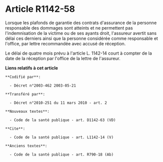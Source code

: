 # Article R1142-58

Lorsque les plafonds de garantie des contrats d'assurance de la personne responsable des dommages sont atteints et ne
permettent pas l'indemnisation de la victime ou de ses ayants droit, l'assureur avertit sans délai ces derniers ainsi que la
personne considérée comme responsable et l'office, par lettre recommandée avec accusé de réception. 

Le délai de quatre mois prévu à l'article L. 1142-14 court à compter de la date de la réception par l'office de la lettre de
l'assureur.

**Liens relatifs à cet article**

	**Codifié par**:

	  - Décret n°2003-462 2003-05-21

	**Transféré par**:

	  - Décret n°2010-251 du 11 mars 2010 - art. 2

	**Nouveaux textes**:

	  - Code de la santé publique - art. D1142-63 (VD)

	**Cite**:

	  - Code de la santé publique - art. L1142-14 (V)

	**Anciens textes**:

	  - Code de la santé publique - art. R790-18 (Ab)
